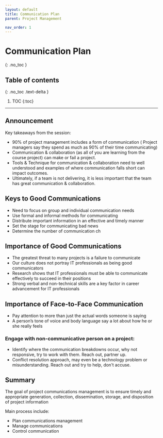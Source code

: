 ```yaml
---
layout: default
title: Communication Plan
parent: Project Management

nav_order: 1
---
```

# Communication Plan
{: .no_toc }

## Table of contents
{: .no_toc .text-delta }

1. TOC
{:toc}

---

## Announcement 
Key takeaways from the session:
* 90% of project management includes a form of communication
( Project managers say they spend as much as 90% of their time communicating)
* Communication & collaboration (as all of you are learning from the course project) can make or fail a project.
* Tools & Technique for communication & collaboration need to well understood and examples of where communication falls short can impact outcomes.
* Ultimately, if a team is not delivering, it is less important that the team has great communication & collaboration.
 
## Keys to Good Communications
 * Need to focus on group and individual communication needs
 * Use formal and informal methods for communicating
 * Distribute important information in an effective and timely manner
 * Set the stage for communicating bad news
 * Determine the number of communication ch

## Importance of Good Communications
* The greatest threat to many projects is a failure to communicate
* Our culture does not portray IT professionals as being good communicators
* Research shows that IT professionals must be able to communicate effectively to succeed in their positions
* Strong verbal and non-technical skills are a key factor in career advancement for IT professionals

## Importance of Face-to-Face Communication
* Pay attention to more than just the actual words someone is saying
* A person’s tone of voice and body language say a lot about how he or she really feels

### Engage with non-communicative person on a project: 
* Identify where the communication breakdowns occur, why not responsive, try to work with them. Reach out, partner up. 
* Conflict resolution approach, may even be a technology problem or misunderstanding. Reach out and try to help, don't accuse.

## Summary 
 The goal of project communications management is to ensure timely and appropriate generation, collection, dissemination, storage, and disposition of project information
 
 
 Main process include:
* Plan communications management
* Manage communications
* Control communication

